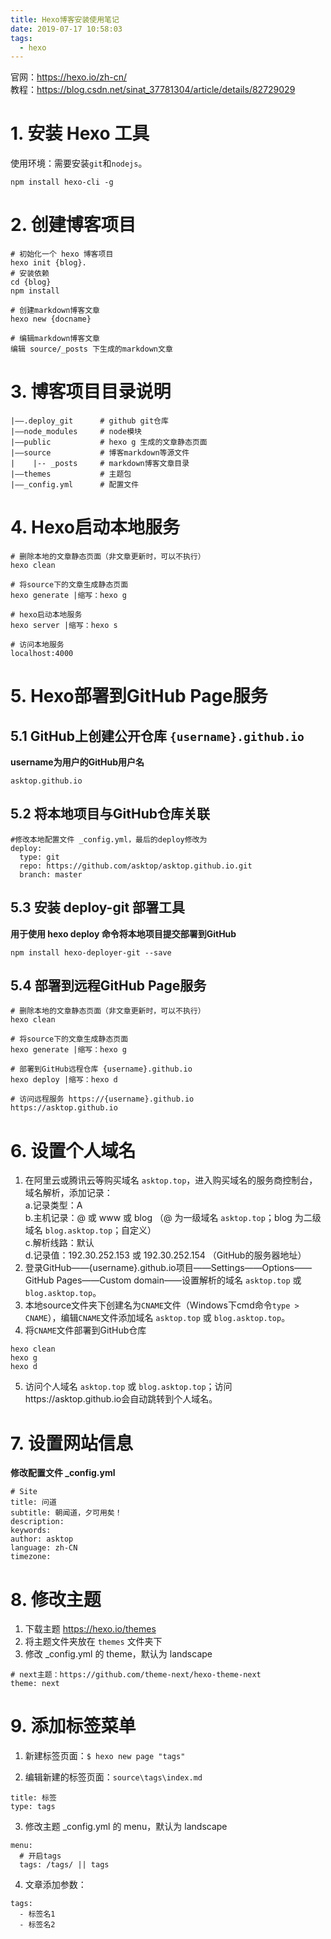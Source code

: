 ```yaml
---
title: Hexo博客安装使用笔记
date: 2019-07-17 10:58:03
tags:
  - hexo
---
```




官网：https://hexo.io/zh-cn/  
教程：https://blog.csdn.net/sinat_37781304/article/details/82729029

# 1. 安装 Hexo 工具
使用环境：需要安装`git`和`nodejs`。 
```
npm install hexo-cli -g
```

# 2. 创建博客项目
```
# 初始化一个 hexo 博客项目
hexo init {blog}.
# 安装依赖
cd {blog}
npm install

# 创建markdown博客文章
hexo new {docname}

# 编辑markdown博客文章
编辑 source/_posts 下生成的markdown文章
```

# 3. 博客项目目录说明
```
|——.deploy_git      # github git仓库
|——node_modules     # node模块
|——public           # hexo g 生成的文章静态页面
|——source           # 博客markdown等源文件
|    |-- _posts     # markdown博客文章目录
|——themes           # 主题包
|——_config.yml      # 配置文件
```

# 4. Hexo启动本地服务
```
# 删除本地的文章静态页面（非文章更新时，可以不执行）
hexo clean

# 将source下的文章生成静态页面
hexo generate |缩写：hexo g

# hexo启动本地服务
hexo server |缩写：hexo s

# 访问本地服务
localhost:4000
```

# 5. Hexo部署到GitHub Page服务
## 5.1 GitHub上创建公开仓库 `{username}.github.io`
**username为用户的GitHub用户名**
```
asktop.github.io
```
## 5.2 将本地项目与GitHub仓库关联
```
#修改本地配置文件 _config.yml，最后的deploy修改为
deploy:
  type: git
  repo: https://github.com/asktop/asktop.github.io.git
  branch: master
```
## 5.3 安装 deploy-git 部署工具
**用于使用 hexo deploy 命令将本地项目提交部署到GitHub**
```
npm install hexo-deployer-git --save
```
## 5.4 部署到远程GitHub Page服务
```
# 删除本地的文章静态页面（非文章更新时，可以不执行）
hexo clean

# 将source下的文章生成静态页面
hexo generate |缩写：hexo g

# 部署到GitHub远程仓库 {username}.github.io
hexo deploy |缩写：hexo d

# 访问远程服务 https://{username}.github.io
https://asktop.github.io
```

# 6. 设置个人域名
1. 在阿里云或腾讯云等购买域名 `asktop.top`，进入购买域名的服务商控制台，域名解析，添加记录：    
    a.记录类型：A  
    b.主机记录：@ 或 www 或 blog （@ 为一级域名 `asktop.top`；blog 为二级域名 `blog.asktop.top`；自定义）  
    c.解析线路：默认  
    d.记录值：192.30.252.153 或 192.30.252.154 （GitHub的服务器地址）
2. 登录GitHub——{username}.github.io项目——Settings——Options——GitHub Pages——Custom domain——设置解析的域名 `asktop.top` 或 `blog.asktop.top`。
3. 本地source文件夹下创建名为`CNAME`文件（Windows下cmd命令`type > CNAME`），编辑`CNAME`文件添加域名 `asktop.top` 或 `blog.asktop.top`。
4. 将`CNAME`文件部署到GitHub仓库
```
hexo clean
hexo g
hexo d
```
5. 访问个人域名 `asktop.top` 或 `blog.asktop.top`；访问https://asktop.github.io会自动跳转到个人域名。

# 7. 设置网站信息
**修改配置文件 _config.yml**
```
# Site
title: 问道
subtitle: 朝闻道，夕可用矣！
description:
keywords:
author: asktop
language: zh-CN
timezone:
```

# 8. 修改主题
1. 下载主题 https://hexo.io/themes
2. 将主题文件夹放在 `themes` 文件夹下
3. 修改 _config.yml 的 theme，默认为 landscape
```
# next主题：https://github.com/theme-next/hexo-theme-next
theme: next
```

# 9. 添加标签菜单

1. 新建标签页面：`$ hexo new page "tags"`

2. 编辑新建的标签页面：`source\tags\index.md`

```
title: 标签
type: tags
```

3. 修改主题 _config.yml 的 menu，默认为 landscape


```
menu:
  # 开启tags
  tags: /tags/ || tags
```

4. 文章添加参数：
```
tags:
  - 标签名1
  - 标签名2
```
